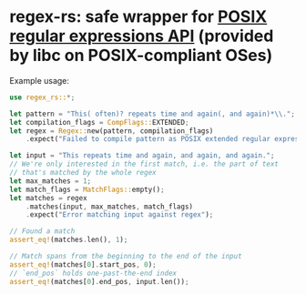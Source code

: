 # regex-rs: safe wrapper for [POSIX regular expressions API][regex-h] (provided by libc on POSIX-compliant OSes)

[regex-h]: https://pubs.opengroup.org/onlinepubs/9699919799.2008edition/basedefs/regex.h.html#tag_13_37

Example usage:

```rust
use regex_rs::*;

let pattern = "This( often)? repeats time and again(, and again)*\\.";
let compilation_flags = CompFlags::EXTENDED;
let regex = Regex::new(pattern, compilation_flags)
    .expect("Failed to compile pattern as POSIX extended regular expression");

let input = "This repeats time and again, and again, and again.";
// We're only interested in the first match, i.e. the part of text
// that's matched by the whole regex
let max_matches = 1;
let match_flags = MatchFlags::empty();
let matches = regex
    .matches(input, max_matches, match_flags)
    .expect("Error matching input against regex");

// Found a match
assert_eq!(matches.len(), 1);

// Match spans from the beginning to the end of the input
assert_eq!(matches[0].start_pos, 0);
// `end_pos` holds one-past-the-end index
assert_eq!(matches[0].end_pos, input.len());
```
